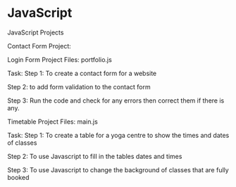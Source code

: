 # JavaScript
JavaScript Projects

Contact Form Project:

Login Form Project Files: portfolio.js

Task: Step 1: To create a contact form for a website 

Step 2: to add form validation to the contact form

Step 3: Run the code and check for any errors then correct them if there is any. 


Timetable Project Files: main.js

Task: Step 1: To create a table for a yoga centre to show the times and dates of classes

Step 2: To use Javascript to fill in the tables dates and times 

Step 3: To use Javascript to change the background of classes that are fully booked
